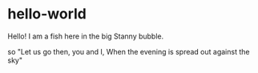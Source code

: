 # hello-world

Hello! I am a fish here in the big Stanny bubble.

so
"Let us go then, you and I, 
When the evening is spread out against the sky"
